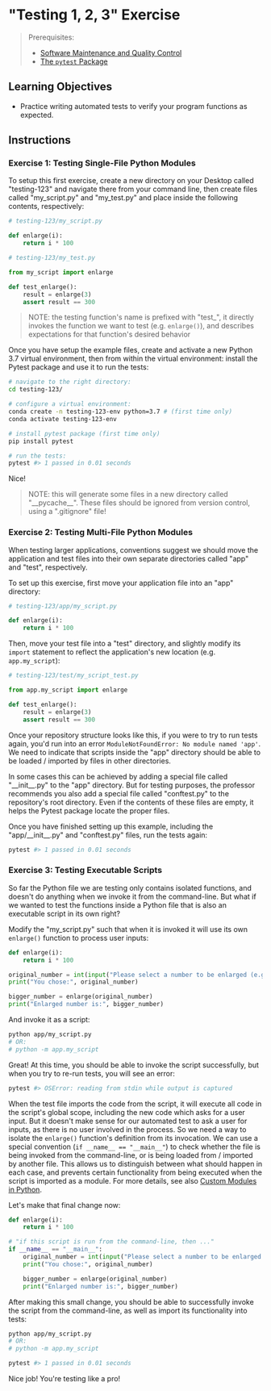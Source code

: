 # "Testing 1, 2, 3" Exercise

> Prerequisites:
>  + [Software Maintenance and Quality Control](/units/unit-8.md)
>  + [The `pytest` Package](/notes/python/packages/pytest.md)

## Learning Objectives

  + Practice writing automated tests to verify your program functions as expected.

## Instructions

### Exercise 1: Testing Single-File Python Modules

To setup this first exercise, create a new directory on your Desktop called "testing-123" and navigate there from your command line, then create files called "my_script.py" and "my_test.py" and place inside the following contents, respectively:

```python
# testing-123/my_script.py

def enlarge(i):
    return i * 100
```

```python
# testing-123/my_test.py

from my_script import enlarge

def test_enlarge():
    result = enlarge(3)
    assert result == 300
```

> NOTE: the testing function's name is prefixed with "test_", it directly invokes the function we want to test (e.g. `enlarge()`), and describes expectations for that function's desired behavior


Once you have setup the example files, create and activate a new Python 3.7 virtual environment, then from within the virtual environment: install the Pytest package and use it to run the tests:

```sh
# navigate to the right directory:
cd testing-123/

# configure a virtual environment:
conda create -n testing-123-env python=3.7 # (first time only)
conda activate testing-123-env

# install pytest package (first time only)
pip install pytest

# run the tests:
pytest #> 1 passed in 0.01 seconds
```

Nice!

> NOTE: this will generate some files in a new directory called "\_\_pycache_\_". These files should be ignored from version control, using a ".gitignore" file!

### Exercise 2: Testing Multi-File Python Modules

When testing larger applications, conventions suggest we should move the application and test files into their own separate directories called "app" and "test", respectively.

To set up this exercise, first move your application file into an "app" directory:

```python
# testing-123/app/my_script.py

def enlarge(i):
    return i * 100
```

Then, move your test file into a "test" directory, and slightly modify its `import` statement to reflect the application's new location (e.g. `app.my_script`):

```python
# testing-123/test/my_script_test.py

from app.my_script import enlarge

def test_enlarge():
    result = enlarge(3)
    assert result == 300
```

Once your repository structure looks like this, if you were to try to run tests again, you'd run into an error `ModuleNotFoundError: No module named 'app'`. We need to indicate that scripts inside the "app" directory should be able to be loaded / imported by files in other directories.

In some cases this can be achieved by adding a special file called "\_\_init_\_.py" to the "app" directory. But for testing purposes, the professor recommends you also add a special file called "conftest.py" to the repository's root directory. Even if the contents of these files are empty, it helps the Pytest package locate the proper files.

Once you have finished setting up this example, including the "app/\_\_init_\_.py" and "conftest.py" files, run the tests again:

```py
pytest #> 1 passed in 0.01 seconds
```

### Exercise 3: Testing Executable Scripts

So far the Python file we are testing only contains isolated functions, and doesn't do anything when we invoke it from the command-line. But what if we wanted to test the functions inside a Python file that is also an executable script in its own right?

Modify the "my_script.py" such that when it is invoked it will use its own `enlarge()` function to process user inputs:

```python
def enlarge(i):
    return i * 100

original_number = int(input("Please select a number to be enlarged (e.g. 400): "))
print("You chose:", original_number)

bigger_number = enlarge(original_number)
print("Enlarged number is:", bigger_number)
```

And invoke it as a script:

```sh
python app/my_script.py
# OR:
# python -m app.my_script
```

Great! At this time, you should be able to invoke the script successfully, but when you try to re-run tests, you will see an error:

```sh
pytest #> OSError: reading from stdin while output is captured
```

When the test file imports the code from the script, it will execute all code in the script's global scope, including the new code which asks for a user input. But it doesn't make sense for our automated test to ask a user for inputs, as there is no user involved in the process. So we need a way to isolate the `enlarge()` function's definition from its invocation. We can use a special convention (`if __name__ == "__main__"`) to check whether the file is being invoked from the command-line, or is being loaded from / imported by another file. This allows us to distinguish between what should happen in each case, and prevents certain functionality from being executed when the script is imported as a module. For more details, see also [Custom Modules in Python](/notes/python/modules/README.md).

Let's make that final change now:

```python
def enlarge(i):
    return i * 100

# "if this script is run from the command-line, then ..."
if __name__ == "__main__":
    original_number = int(input("Please select a number to be enlarged (e.g. 400): "))
    print("You chose:", original_number)

    bigger_number = enlarge(original_number)
    print("Enlarged number is:", bigger_number)
```

After making this small change, you should be able to successfully invoke the script from the command-line, as well as import its functionality into tests:

```sh
python app/my_script.py
# OR:
# python -m app.my_script
```

```sh
pytest #> 1 passed in 0.01 seconds
```

Nice job! You're testing like a pro!
